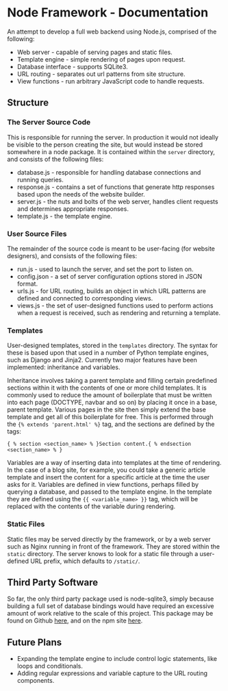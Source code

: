 # Node Framework - Documentation

An attempt to develop a full web backend using Node.js, comprised of the following:

* Web server - capable of serving pages and static files.
* Template engine - simple rendering of pages upon request.
* Database interface - supports SQLite3.
* URL routing - separates out url patterns from site structure.
* View functions - run arbitrary JavaScript code to handle requests.

## Structure

### The Server Source Code

This is responsible for running the server. In production it would not ideally be visible to the person creating the site, but would instead be stored somewhere in a node package. It is contained within the `server` directory, and consists of the following files:

* database.js - responsible for handling database connections and running queries.
* response.js - contains a set of functions that generate http responses based upon the needs of the website builder.
* server.js - the nuts and bolts of the web server, handles client requests and determines appropriate responses.
* template.js - the template engine.

### User Source Files

The remainder of the source code is meant to be user-facing (for website designers), and consists of the following files:

* run.js - used to launch the server, and set the port to listen on.
* config.json - a set of server configuration options stored in JSON format.
* urls.js - for URL routing, builds an object in which URL patterns are defined and connected to corresponding views.
* views.js - the set of user-designed functions used to perform actions when a request is received, such as rendering and returning a template.

### Templates

User-designed templates, stored in the `templates` directory. The syntax for these is based upon that used in a number of Python template engines, such as Django and Jinja2. Currently two major features have been implemented: inheritance and variables.

Inheritance involves taking a parent template and filling certain predefined sections within it with the contents of one or more child templates. It is commonly used to reduce the amount of boilerplate that must be written into each page (DOCTYPE, navbar and so on) by placing it once in a base, parent template. Various pages in the site then simply extend the base template and get all of this boilerplate for free. This is performed through the `{% extends 'parent.html' %}` tag, and the sections are defined by the tags:

```{ % section <section_name> % }Section content.{ % endsection <section_name> % }```

Variables are a way of inserting data into templates at the time of rendering. In the case of a blog site, for example, you could take a generic article template and insert the content for a specific article at the time the user asks for it. Variables are defined in view functions, perhaps filled by querying a database, and passed to the template engine. In the template they are defined using the `{{ <variable_name> }}` tag, which will be replaced with the contents of the variable during rendering.

### Static Files

Static files may be served directly by the framework, or by a web server such as Nginx running in front of the framework. They are stored within the `static` directory. The server knows to look for a static file through a user-defined URL prefix, which defaults to `/static/`.

## Third Party Software

So far, the only third party package used is node-sqlite3, simply because building a full set of database bindings would have required an excessive amount of work relative to the scale of this project. This package may be found on Github [here](https://github.com/mapbox/node-sqlite3), and on the npm site [here](https://www.npmjs.com/package/sqlite3).

## Future Plans

* Expanding the template engine to include control logic statements, like loops and conditionals.
* Adding regular expressions and variable capture to the URL routing components.
